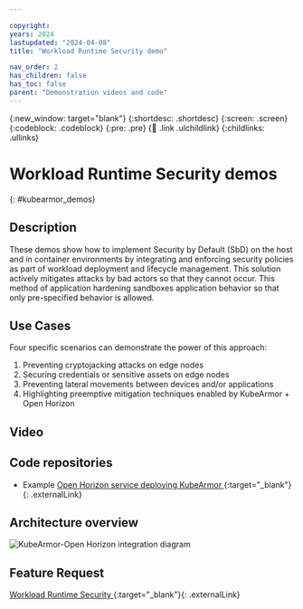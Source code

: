 ```yaml
---

copyright: 
years: 2024
lastupdated: "2024-04-08"
title: "Workload Runtime Security demo"

nav_order: 2
has_children: false
has_toc: false
parent: "Demonstration videos and code"
---
```


{:new_window: target="blank"}
{:shortdesc: .shortdesc}
{:screen: .screen}
{:codeblock: .codeblock}
{:pre: .pre}
{:child: .link .ulchildlink}
{:childlinks: .ullinks}

# Workload Runtime Security demos
{: #kubearmor_demos}

## Description

These demos show how to implement Security by Default (SbD) on the host and in container environments by integrating and enforcing security policies as part of workload deployment and lifecycle management.  This solution actively mitigates attacks by bad actors so that they cannot occur.  This method of application hardening sandboxes application behavior so that only pre-specified behavior is allowed.

## Use Cases

Four specific scenarios can demonstrate the power of this approach:

1. Preventing cryptojacking attacks on edge nodes
2. Securing credentials or sensitive assets on edge nodes
3. Preventing lateral movements between devices and/or applications
4. Highlighting preemptive mitigation techniques enabled by KubeArmor + Open Horizon

## Video

## Code repositories

* Example [Open Horizon service deploying KubeArmor ](https://github.com/open-horizon/kubearmor-integration){:target="_blank"}{: .externalLink}

## Architecture overview

![KubeArmor-Open Horizon integration diagram](https://github.com/open-horizon/kubearmor-integration/raw/main/docs/OH-edge-kubearmor.png)

## Feature Request

[Workload Runtime Security ](https://wiki.lfedge.org/display/OH/OH+Agent+and+Edge+Workload+Runtime+Security){:target="_blank"}{: .externalLink}